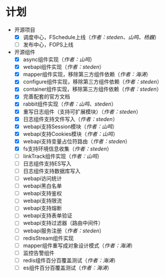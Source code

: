 # 计划
- 开源项目
  - [x] 调度中心，FSchedule上线（*作者：steden、山鸣、杨巍*）
  - [ ] 发布中心，FOPS上线
- 开源组件
  - [x] async组件实现（*作者：山鸣*）
  - [x] webapi组件实现（*作者：steden*）
  - [x] mapper组件实现，移除第三方组件依赖（*作者：海涛*）
  - [x] configure组件实现，移除第三方组件依赖（*作者：steden*）
  - [x] container组件实现，移除第三方组件依赖（*作者：steden*）
  - [x] 完善配套的官方文档
  - [x] rabbit组件实现（*作者：山鸣、steden*）
  - [x] 重写日志组件（支持可扩展模块）（*作者：steden*）
  - [x] 日志组件支持文件写入（*作者：steden*）
  - [x] webapi支持Session模块（*作者：山鸣*）
  - [x] webapi支持Cookies模块（*作者：山鸣*）
  - [x] webapi支持变量占位符路由（*作者：steden*）
  - [x] fs支持环境信息收集（*作者：steden*）
  - [ ] linkTrack组件实现（*作者：山鸣*）
  - [ ] 日志组件支持ES写入
  - [ ] 日志组件支持数据库写入
  - [ ] webapi访问统计
  - [ ] webapi黑白名单
  - [ ] webapi支持鉴权
  - [ ] webapi支持限流
  - [ ] webapi支持熔断
  - [ ] webapi支持表单验证
  - [ ] webapi支持过滤器（路由中间件）
  - [ ] webapi服务注册（*作者：steden*）
  - [ ] redisStream组件实现
  - [ ] mapper组件重写成对象设计模式（*作者：海涛*）
  - [ ] 监控告警组件
  - [ ] redis组件百分百覆盖测试（*作者：海涛*）
  - [ ] es组件百分百覆盖测试（*作者：海涛*）
